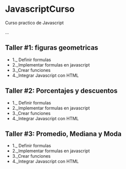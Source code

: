 # JavascriptCurso
Curso practico de Javascript

...

## Taller #1: figuras geometricas

- 1._ Definir formulas
- 2._Implementar formulas en javascript
- 3._Crear funciones
- 4._Integrar Javascript con HTML

## Taller #2: Porcentajes y descuentos

- 1._ Definir formulas
- 2._Implementar formulas en javascript
- 3._Crear funciones
- 4._Integrar Javascript con HTML

## Taller #3: Promedio, Mediana y Moda

- 1._ Definir formulas
- 2._Implementar formulas en javascript
- 3._Crear funciones
- 4._Integrar Javascript con HTML
